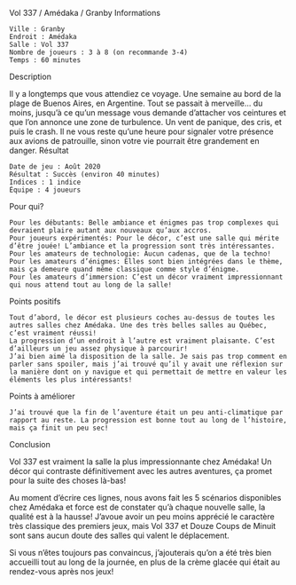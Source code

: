 
Vol 337 / Amédaka / Granby
Informations

    Ville : Granby
    Endroit : Amédaka
    Salle : Vol 337
    Nombre de joueurs : 3 à 8 (on recommande 3-4)
    Temps : 60 minutes

Description

Il y a longtemps que vous attendiez ce voyage. Une semaine au bord de la plage de Buenos Aires, en Argentine. Tout se passait à merveille… du moins, jusqu’à ce qu’un message vous demande d’attacher vos ceintures et que l’on annonce une zone de turbulence. Un vent de panique, des cris, et puis le crash. Il ne vous reste qu’une heure pour signaler votre présence aux avions de patrouille, sinon votre vie pourrait être grandement en danger.
Résultat

    Date de jeu : Août 2020
    Résultat : Succès (environ 40 minutes)
    Indices : 1 indice
    Équipe : 4 joueurs

Pour qui?

    Pour les débutants: Belle ambiance et énigmes pas trop complexes qui devraient plaire autant aux nouveaux qu’aux accros.
    Pour joueurs expérimentés: Pour le décor, c’est une salle qui mérite d’être jouée! L’ambiance et la progression sont très intéressantes.
    Pour les amateurs de technologie: Aucun cadenas, que de la techno!
    Pour les amateurs d’énigmes: Elles sont bien intégrées dans le thème, mais ça demeure quand même classique comme style d’énigme.
    Pour les amateurs d’immersion: C’est un décor vraiment impressionnant qui nous attend tout au long de la salle!

 Points positifs

    Tout d’abord, le décor est plusieurs coches au-dessus de toutes les autres salles chez Amédaka. Une des très belles salles au Québec, c’est vraiment réussi!
    La progression d’un endroit à l’autre est vraiment plaisante. C’est d’ailleurs un jeu assez physique à parcourir!
    J’ai bien aimé la disposition de la salle. Je sais pas trop comment en parler sans spoiler, mais j’ai trouvé qu’il y avait une réflexion sur la manière dont on y navigue et qui permettait de mettre en valeur les éléments les plus intéressants!

Points à améliorer

    J’ai trouvé que la fin de l’aventure était un peu anti-climatique par rapport au reste. La progression est bonne tout au long de l’histoire, mais ça finit un peu sec!

Conclusion

Vol 337 est vraiment la salle la plus impressionnante chez Amédaka! Un décor qui contraste définitivement avec les autres aventures, ça promet pour la suite des choses là-bas!

Au moment d’écrire ces lignes, nous avons fait les 5 scénarios disponibles chez Amédaka et force est de constater qu’à chaque nouvelle salle, la qualité est à la hausse! J’avoue avoir un peu moins apprécié le caractère très classique des premiers jeux, mais Vol 337 et Douze Coups de Minuit sont sans aucun doute des salles qui valent le déplacement.

Si vous n’êtes toujours pas convaincus, j’ajouterais qu’on a été très bien accueilli tout au long de la journée, en plus de la crème glacée qui était au rendez-vous après nos jeux!
